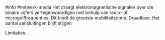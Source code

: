#info #netwerk-media 
Het draagt ​​elektromagnetische signalen over die binaire cijfers vertegenwoordigen met behulp van radio- of microgolffrequenties. Dit biedt de grootste mobiliteitsoptie. Draadloze. Het aantal aansluitingen blijft stijgen


Limitaties: 
  